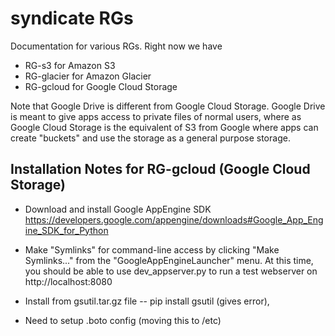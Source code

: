 syndicate RGs
=========

Documentation for various RGs. Right now we have

- RG-s3 for Amazon S3
- RG-glacier for Amazon Glacier
- RG-gcloud for Google Cloud Storage

Note that Google Drive is different from Google Cloud Storage. Google Drive is meant to give apps access to private files of normal users, where as Google Cloud Storage is the equivalent of S3 from Google where apps can create "buckets" and use the storage as a general purpose storage.

Installation Notes for RG-gcloud (Google Cloud Storage)
-------------------------------------------------------

- Download and install Google AppEngine SDK 
https://developers.google.com/appengine/downloads#Google_App_Engine_SDK_for_Python

- Make "Symlinks" for command-line access by clicking "Make Symlinks..." from the "GoogleAppEngineLauncher" menu. At this time, you should be able to use dev_appserver.py to run a test webserver on http://localhost:8080

- Install from gsutil.tar.gz file -- pip install gsutil (gives error), 

- Need to setup .boto config (moving this to /etc)
